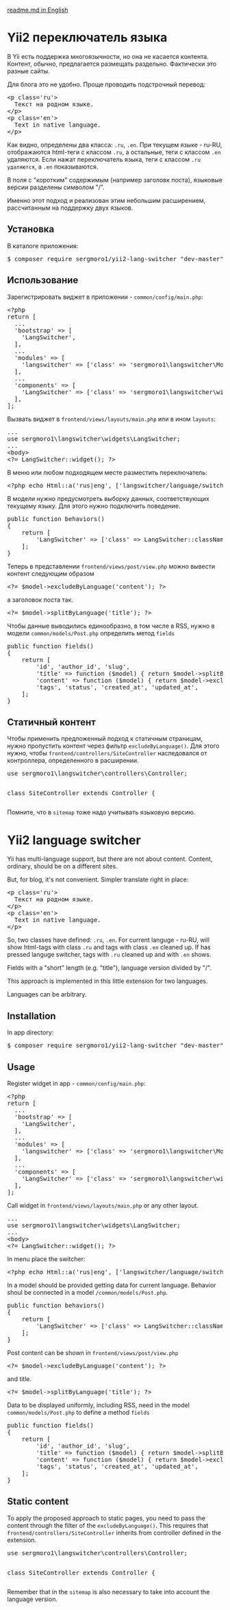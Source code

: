 <a href='#en_readme_md'>readme.md in English</a>

<h1>Yii2 переключатель языка</h1>

В Yii есть поддержка многоязычности, но она не касается контента.
Контент, обычно, предлагается размещать раздельно. Фактически это разные сайты.

Для блога это не удобно. Проще проводить подстрочный перевод:
<pre>
&lt;p class='ru'&gt;
  Текст на родном языке.
&lt;/p&gt;
&lt;p class='en'&gt;
  Text in native language.
&lt;/p&gt;
</pre>

Как видно, определены два класса: <code>.ru</code>, <code>.en</code>.
При текущем языке - ru-RU, отображаются html-теги с классом <code>.ru</code>, а остальные, теги с классом <code>.en</code> удаляются.
Если нажат переключатель языка, теги с классом <code>.ru удаляются</code>, а <code>.en</code> показываются.

В поля с "коротким" содержимым (например заголовк поста), языковые версии разделены символом "/". 

Именно этот подход и реализован этим небольшим расширением, рассчитанным на поддержку двух языков.

<h2>Установка</h2>

В каталоге приложения:

<pre>
$ composer require sergmoro1/yii2-lang-switcher "dev-master"
</pre>

<h2>Использование</h2>

Зарегистрировать виджет в приложении - <code>common/config/main.php</code>:
<pre>
&lt;?php
return [
  ...
  'bootstrap' =&gt; [
    'LangSwitcher',
  ],
  ...
  'modules' =&gt; [
    'langswitcher' =&gt; ['class' =&gt; 'sergmoro1\langswitcher\Module'],
  ],
  ...
  'components' =&gt; [
    'LangSwitcher' =&gt; ['class' =&gt; 'sergmoro1\langswitcher\widgets\LangSwitcher'],
  ],
];
</pre>

Вызвать виджет в <code>frontend/views/layouts/main.php</code> или в ином <code>layouts</code>:
<pre>
...
use sergmoro1\langswitcher\widgets\LangSwitcher;
...
&lt;body&gt;
&lt;?= LangSwitcher::widget(); ?&gt;
</pre>

В меню или любом подходящем месте разместить переключатель:
<pre>
&lt;?php echo Html::a('rus|eng', ['langswitcher/language/switch']); ?&gt;
</pre>

В модели нужно предусмотреть выборку данных, соответствующих текущему языку.
Для этого нужно подключить поведение.
<pre>
public function behaviors()
{
	return [
		'LangSwitcher' =&gt; ['class' =&gt; LangSwitcher::className()],
	];
}
</pre>

Теперь в представлении <code>frontend/views/post/view.php</code> можно вывести контент следующим образом
<pre>
&lt;?= $model-&gt;excludeByLanguage('content'); ?&gt;
</pre>

а заголовок поста так.
<pre>
&lt;?= $model-&gt;splitByLanguage('title'); ?&gt;
</pre>

Чтобы данные выводились единообразно, в том числе в RSS, нужно в модели <code>common/models/Post.php</code>
определить метод <code>fields</code>
<pre>
public function fields()
{
	return [
		'id', 'author_id', 'slug',
		'title' =&gt; function ($model) { return $model-&gt;splitByLanguage('title'); },
		'content' =&gt; function ($model) { return $model-&gt;excludeByLanguage('content'); },
		'tags', 'status', 'created_at', 'updated_at', 
	];
}
</pre>

<h2>Статичный контент</h2>
Чтобы применить предложенный подход к статичным страницам, нужно пропустить контент через фильтр <code>excludeByLanguage()</code>.
Для этого нужно, чтобы <code>frontend/controllers/SiteController</code> наследовался от контроллера, определенного в расширении.
<pre>
use sergmoro1\langswitcher\controllers\Controller;

class SiteController extends Controller
{
</pre>

Помните, что в <code>sitemap</code> тоже надо учитывать языковую версию.

<h1><a name='en_readme_md'></a>Yii2 language switcher</h1>

Yii has multi-language support, but there are not about content. Content, ordinary, should be on a different sites.

But, for blog, it's not convenient. Simpler translate right in place: 
<pre>
&lt;p class='ru'&gt;
  Текст на родном языке.
&lt;/p&gt;
&lt;p class='en'&gt;
  Text in native language.
&lt;/p&gt;
</pre>

So, two classes have defined: <code>.ru</code>, <code>.en</code>.
For current languge - ru-RU, will show html-tags with class <code>.ru</code> 
and tags with class <code>.en</code> cleaned up.
If has pressed languge switcher, tags with <code>.ru</code> cleaned up and with <code>.en</code> shows.

Fields with a "short" length (e.g. "title"), language version divided by "/".

This approach is implemented in this little extension for two languages.

Languages can be arbitrary.

<h2>Installation</h2>

In app directory:

<pre>
$ composer require sergmoro1/yii2-lang-switcher "dev-master"
</pre>

<h2>Usage</h2>
Register widget in app - <code>common/config/main.php</code>:
<pre>
&lt;?php
return [
  ...
  'bootstrap' =&gt; [
    'LangSwitcher',
  ],
  ...
  'modules' =&gt; [
    'langswitcher' =&gt; ['class' =&gt; 'sergmoro1\langswitcher\Module'],
  ],
  ...
  'components' =&gt; [
    'LangSwitcher' =&gt; ['class' =&gt; 'sergmoro1\langswitcher\widgets\LangSwitcher'],
  ],
];
</pre>

Call widget in <code>frontend/views/layouts/main.php</code> or any other layout.
<pre>
...
use sergmoro1\langswitcher\widgets\LangSwitcher;
...
&lt;body&gt;
&lt;?= LangSwitcher::widget(); ?&gt;
</pre>

In menu place the switcher:
<pre>
&lt;?php echo Html::a('rus|eng', ['langswitcher/language/switch']); ?&gt;
</pre>

In a model should be provided getting data for current language. 
Behavior shoul be connected in a model <code>/common/models/Post.php</code>.
<pre>
public function behaviors()
{
	return [
		'LangSwitcher' =&gt; ['class' =&gt; LangSwitcher::className()],
	];
}
</pre>

Post content can be shown in <code>frontend/views/post/view.php</code>  
<pre>
&lt;?= $model-&gt;excludeByLanguage('content'); ?&gt;
</pre>

and title.
<pre>
&lt;?= $model-&gt;splitByLanguage('title'); ?&gt;
</pre>

Data to be displayed uniformly, including RSS, need in the model <code>common/models/Post.php</code>
to define a method <code>fields</code>
<pre>
public function fields()
{
	return [
		'id', 'author_id', 'slug',
		'title' =&gt; function ($model) { return $model-&gt;splitByLanguage('title'); },
		'content' =&gt; function ($model) { return $model-&gt;excludeByLanguage('content'); },
		'tags', 'status', 'created_at', 'updated_at', 
	];
}
</pre>

<h2>Static content</h2>
To apply the proposed approach to static pages, you need to pass the content through the filter of the <code>excludeByLanguage()</code>.
This requires that <code>frontend/controllers/SiteController</code> inherits from controller defined in the extension.
<pre>use sergmoro1\langswitcher\controllers\Controller;

class SiteController extends Controller
{
</pre>

Remember that in the <code>sitemap</code> is also necessary to take into account the language version.
